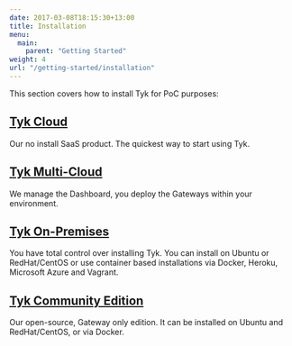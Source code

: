 ```yaml
--- 
date: 2017-03-08T18:15:30+13:00
title: Installation
menu:
  main:
    parent: "Getting Started"
weight: 4
url: "/getting-started/installation"
---
```



This section covers how to install Tyk for PoC purposes:

## [Tyk Cloud](/tyk-cloud/getting-started/)

Our no install SaaS product. The quickest way to start using Tyk.

## [Tyk Multi-Cloud](/getting-started/installation/with-tyk-multi-cloud/)

We manage the Dashboard, you deploy the Gateways within your environment.

## [Tyk On-Premises](/getting-started/installation/with-tyk-on-premises/)

You have total control over installing Tyk. You can install on Ubuntu or RedHat/CentOS or use container based installations via Docker, Heroku, Microsoft Azure and Vagrant.

## [Tyk Community Edition](/getting-started/installation/with-tyk-community-edition/)

Our open-source, Gateway only edition. It can be installed on Ubuntu and RedHat/CentOS, or via Docker.


